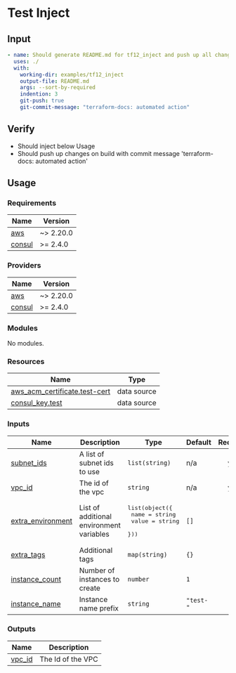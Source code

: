 # Test Inject

## Input

```yaml
- name: Should generate README.md for tf12_inject and push up all changes
  uses: ./
  with:
    working-dir: examples/tf12_inject
    output-file: README.md
    args: --sort-by-required
    indention: 3
    git-push: true
    git-commit-message: "terraform-docs: automated action"
```

## Verify

- Should inject below Usage
- Should push up changes on build with commit message 'terraform-docs: automated action'

## Usage

<!--- BEGIN_TF_DOCS --->
### Requirements

| Name | Version |
|------|---------|
| <a name="requirement_aws"></a> [aws](#requirement\_aws) | ~> 2.20.0 |
| <a name="requirement_consul"></a> [consul](#requirement\_consul) | >= 2.4.0 |

### Providers

| Name | Version |
|------|---------|
| <a name="provider_aws"></a> [aws](#provider\_aws) | ~> 2.20.0 |
| <a name="provider_consul"></a> [consul](#provider\_consul) | >= 2.4.0 |

### Modules

No modules.

### Resources

| Name | Type |
|------|------|
| [aws_acm_certificate.test-cert](https://registry.terraform.io/providers/hashicorp/aws/latest/docs/data-sources/acm_certificate) | data source |
| [consul_key.test](https://registry.terraform.io/providers/hashicorp/consul/latest/docs/data-sources/key) | data source |

### Inputs

| Name | Description | Type | Default | Required |
|------|-------------|------|---------|:--------:|
| <a name="input_subnet_ids"></a> [subnet\_ids](#input\_subnet\_ids) | A list of subnet ids to use | `list(string)` | n/a | yes |
| <a name="input_vpc_id"></a> [vpc\_id](#input\_vpc\_id) | The id of the vpc | `string` | n/a | yes |
| <a name="input_extra_environment"></a> [extra\_environment](#input\_extra\_environment) | List of additional environment variables | <pre>list(object({<br>    name  = string<br>    value = string<br>  }))</pre> | `[]` | no |
| <a name="input_extra_tags"></a> [extra\_tags](#input\_extra\_tags) | Additional tags | `map(string)` | `{}` | no |
| <a name="input_instance_count"></a> [instance\_count](#input\_instance\_count) | Number of instances to create | `number` | `1` | no |
| <a name="input_instance_name"></a> [instance\_name](#input\_instance\_name) | Instance name prefix | `string` | `"test-"` | no |

### Outputs

| Name | Description |
|------|-------------|
| <a name="output_vpc_id"></a> [vpc\_id](#output\_vpc\_id) | The Id of the VPC |

<!--- END_TF_DOCS --->
